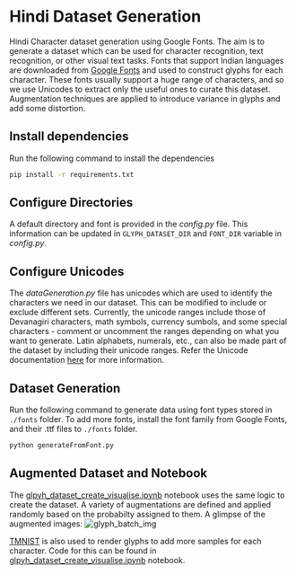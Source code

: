 # Hindi Dataset Generation
Hindi Character dataset generation using Google Fonts. The aim is to generate a dataset which can be used for character recognition, text recognition, or other visual text tasks. Fonts that support Indian languages are downloaded from [Google Fonts](https://fonts.google.com/) and used to construct glyphs for each character. These fonts usually support a huge range of characters, and so we use Unicodes to extract only the useful ones to curate this dataset. Augmentation techniques are applied to introduce variance in glyphs and add some distortion.

## Install dependencies
Run the following command to install the dependencies
```bash
pip install -r requirements.txt
```
## Configure Directories
A default directory and font is provided in the _config.py_ file. This information can be updated in `GLYPH_DATASET_DIR` and `FONT_DIR` variable in _config.py_.

## Configure Unicodes
The _dataGeneration.py_ file has unicodes which are used to identify the characters we need in our dataset. This can be modified to include or exclude different sets. Currently, the unicode ranges include those of Devanagiri characters, math symbols, currency sumbols, and some special characters - comment or uncomment the ranges depending on what you want to generate. Latin alphabets, numerals, etc., can also be made part of the dataset by including their unicode ranges. Refer the Unicode documentation [here](https://www.unicode.org/charts/) for more information.

## Dataset Generation
Run the following command to generate data using font types stored in `./fonts` folder. To add more fonts, install the font family from Google Fonts, and their .ttf files to `./fonts` folder.
```bash
python generateFromFont.py
```

## Augmented Dataset and Notebook
The [glpyh_dataset_create_visualise.ipynb](https://github.com/mriya98/hindi-ds-gen/blob/main/glpyh_dataset_create_visualise.ipynb) notebook uses the same logic to create the dataset. A variety of augmentations are defined and applied randomly based on the probabilty assigned to them. A glimpse of the augmented images:
![glyph_batch_img](https://github.com/user-attachments/assets/8961a017-bd0e-41eb-91b4-ff4d59a0cf4b)

[TMNIST](https://www.kaggle.com/datasets/nimishmagre/tmnist-typeface-mnist) is also used to render glyphs to add more samples for each character. Code for this can be found in [glpyh_dataset_create_visualise.ipynb](https://github.com/mriya98/hindi-ds-gen/blob/main/glpyh_dataset_create_visualise.ipynb) notebook.

